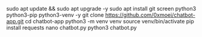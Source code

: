 sudo apt update && sudo apt upgrade -y
sudo apt install git screen python3 python3-pip python3-venv -y
git clone https://github.com/0xmoei/chatbot-app.git
cd chatbot-app
python3 -m venv venv
source venv/bin/activate
pip install requests
nano chatbot.py
python3 chatbot.py

